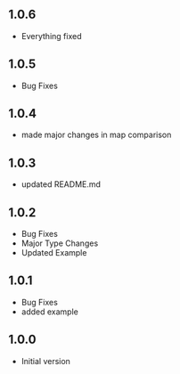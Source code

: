 ## 1.0.6

- Everything fixed

## 1.0.5

- Bug Fixes

## 1.0.4

- made major changes in map comparison

## 1.0.3

- updated README.md

## 1.0.2

- Bug Fixes 
- Major Type Changes 
- Updated Example

## 1.0.1

- Bug Fixes
- added example

## 1.0.0

- Initial version
